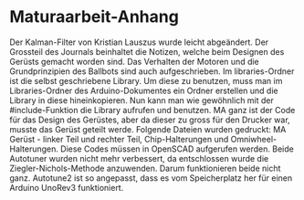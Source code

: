 # Maturaarbeit-Anhang
Der Kalman-Filter von Kristian Lauszus wurde leicht abgeändert.
Der Grossteil des Journals beinhaltet die Notizen, welche beim Designen des Gerüsts gemacht worden sind. Das Verhalten der Motoren und die Grundprinzipien des Ballbots sind auch 
aufgeschrieben. Im libraries-Ordner ist die selbst geschriebene Library. Um diese zu benutzen, muss man im Libraries-Ordner des Arduino-Dokumentes ein Ordner erstellen und die Library in diese hineinkopieren. Nun kann man wie gewöhnlich mit der #include-Funktion die Library aufrufen und benutzen. MA ganz ist der Code für das Design des Gerüstes, aber da dieser zu gross für den Drucker war, musste das Gerüst geteilt werde. Folgende Dateien wurden gedruckt: MA Gerüst - linker Teil und rechter Teil, Chip-Halterungen und Omniwheel-Halterungen. Diese Codes müssen in OpenSCAD aufgerufen werden. Beide Autotuner wurden nicht mehr verbessert, da entschlossen wurde die Ziegler-Nichols-Methode anzuwenden. Darum funktionieren beide nicht ganz. Autotune2 ist so angepasst, dass es vom Speicherplatz her für einen Arduino UnoRev3 funktioniert.
